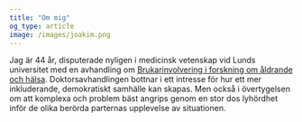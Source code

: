 ```yaml
---
title: "Om mig"
og_type: article
image: /images/joakim.png
---
```


Jag är 44 år, disputerade nyligen i medicinsk vetenskap vid Lunds universitet med en avhandling om [Brukarinvolvering i forskning om åldrande och hälsa](https://portal.research.lu.se/en/publications/on-user-involvement-in-research-on-ageing-and-health). Doktorsavhandlingen bottnar i ett intresse för hur ett mer inkluderande, demokratiskt samhälle kan skapas. Men också i övertygelsen om att komplexa och problem bäst angrips genom en stor dos lyhördhet inför de olika berörda parternas upplevelse av situationen.
